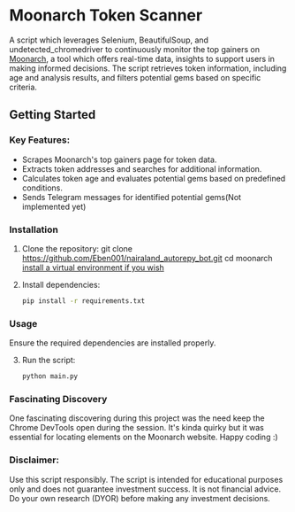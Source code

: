 # Moonarch Token Scanner
 A script which leverages Selenium, BeautifulSoup, and undetected_chromedriver to continuously monitor the top gainers on [Moonarch](https://moonarch.app/), a tool which offers real-time data, insights to support users in making informed decisions. 
 The script retrieves token information, including age and analysis results, and filters potential gems based on specific criteria.
## Getting Started

### Key Features:
- Scrapes Moonarch's top gainers page for token data.
- Extracts token addresses and searches for additional information.
- Calculates token age and evaluates potential gems based on predefined conditions.
- Sends Telegram messages for identified potential gems(Not implemented yet)


### Installation
1. Clone the repository:
   git clone https://github.com/Eben001/nairaland_autorepy_bot.git
   cd moonarch
   [install a virtual environment if you wish](https://docs.python.org/3/library/venv.html)

2. Install dependencies:
    ```bash
    pip install -r requirements.txt

### Usage
   Ensure the required dependencies are installed properly. 

3. Run the script:
   ```bash
   python main.py

### Fascinating Discovery
One fascinating discovering during this project was the need keep the Chrome DevTools open during the session. 
It's kinda quirky but it was essential for locating elements on the Moonarch website. Happy coding :)

### Disclaimer: 
Use this script responsibly. The script is intended for educational purposes only and does not guarantee investment success. 
It is not financial advice. Do your own research (DYOR) before making any investment decisions.
  
